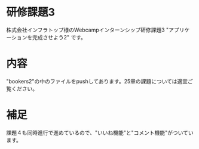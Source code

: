 # 研修課題3
株式会社インフラトップ様のWebcampインターンシップ研修課題3 "アプリケーションを完成させよう2" です。

# 内容
"bookers2"の中のファイルをpushしてあります。25章の課題については適宜ご覧ください。

# 補足
課題４も同時進行で進めているので、"いいね機能"と"コメント機能"がついています。
